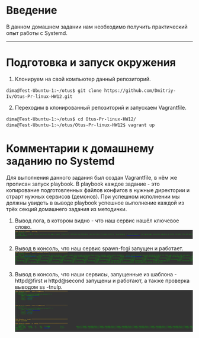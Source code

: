 # **Введение**

В данном домашнем задании нам необходимо получить практический опыт работы с Systemd.

---

# **Подготовка и запуск окружения**

1. Клонируем на свой компьютер данный репозиторий.
```
dima@Test-Ubuntu-1:~/otus$ git clone https://github.com/Dmitriy-Iv/Otus-Pr-linux-HW12.git
```

2. Переходим в клонированный репозиторий и запускаем Vagrantfile.
```
dima@Test-Ubuntu-1:~/otus$ cd Otus-Pr-linux-HW12/
dima@Test-Ubuntu-1:~/otus/Otus-Pr-linux-HW12$ vagrant up
```

# **Комментарии к домашнему заданию по Systemd**

Для выполнения данного задания был создан Vagrantfile, в нём же прописан запуск playbook. 
В playbook каждое задание - это копирование подготовленных файлов конфигов в нужные директории и страрт нужных сервисов (демонов).
При успешном исполнении мы должны увидеть в выводе playbook успешное выполнение каждой из трёх секций домашнего задания из методички.

1. Вывод лога, в котором видно - что наш сервис нашёл ключевое слово.
![alt text](/screenshots/hw12-1.PNG?raw=true "Screenshot1") 

2. Вывод в консоль, что наш сервис spawn-fcgi запущен и работает.
![alt text](/screenshots/hw12-2.PNG?raw=true "Screenshot2") 

3. Вывод в консоль, что наши сервисы, запущенные из шаблона -  httpd@first и  httpd@second запущены и работают, а также проверка выводом ss -tnulp.
![alt text](/screenshots/hw12-3.PNG?raw=true "Screenshot3")